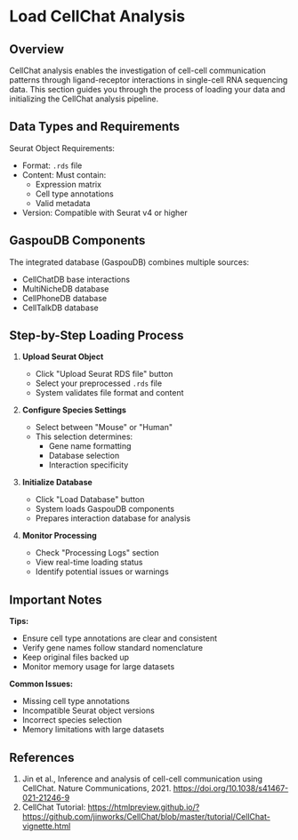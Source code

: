 # Load CellChat Analysis

## Overview
CellChat analysis enables the investigation of cell-cell communication patterns through ligand-receptor interactions in single-cell RNA sequencing data. This section guides you through the process of loading your data and initializing the CellChat analysis pipeline.

## Data Types and Requirements

Seurat Object Requirements:
- Format: `.rds` file
- Content: Must contain:
  - Expression matrix
  - Cell type annotations
  - Valid metadata
- Version: Compatible with Seurat v4 or higher

## GaspouDB Components

The integrated database (GaspouDB) combines multiple sources:
- CellChatDB base interactions
- MultiNicheDB database
- CellPhoneDB database
- CellTalkDB database

## Step-by-Step Loading Process

1. **Upload Seurat Object**
   - Click "Upload Seurat RDS file" button
   - Select your preprocessed `.rds` file
   - System validates file format and content

2. **Configure Species Settings**
   - Select between "Mouse" or "Human"
   - This selection determines:
     - Gene name formatting
     - Database selection
     - Interaction specificity

3. **Initialize Database**
   - Click "Load Database" button
   - System loads GaspouDB components
   - Prepares interaction database for analysis

4. **Monitor Processing**
   - Check "Processing Logs" section
   - View real-time loading status
   - Identify potential issues or warnings

## Important Notes

**Tips:**
- Ensure cell type annotations are clear and consistent
- Verify gene names follow standard nomenclature
- Keep original files backed up
- Monitor memory usage for large datasets

**Common Issues:**
- Missing cell type annotations
- Incompatible Seurat object versions
- Incorrect species selection
- Memory limitations with large datasets

## References

1. Jin et al., Inference and analysis of cell-cell communication using CellChat. Nature Communications, 2021. https://doi.org/10.1038/s41467-021-21246-9
2. CellChat Tutorial: https://htmlpreview.github.io/?https://github.com/jinworks/CellChat/blob/master/tutorial/CellChat-vignette.html